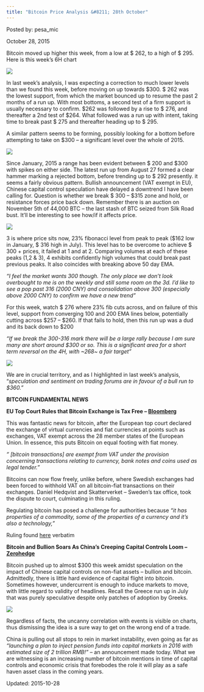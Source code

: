 ```yaml
---
title: "Bitcoin Price Analysis &#8211; 28th October"
---
```


Posted by: pesa_mic 

<span>October 28, 2015</span>

<p>Bitcoin moved up higher this week, from a low at $ 262, to a high of $ 295. Here is this week’s 6H chart</p>

<img src="https://G-I-R.github.io/deepdotweb/imgs/2015/10/14.jpg">

<p>In last week’s analysis, I was expecting a correction to much lower levels than we found this week, before moving on up towards $300. $ 262 was the lowest support, from which the market bounced up to resume the past 2 months of a run up. With most bottoms, a second test of a firm support is usually necessary to confirm. $262 was followed by a rise to $ 276, and thereafter a 2nd test of $264. What followed was a run up with intent, taking time to break past $ 275 and thereafter heading up to $ 295.</p>
<p>A similar pattern seems to be forming, possibly looking for a bottom before attempting to take on $300 &#8211; a significant level over the whole of 2015.</p>

<img src="https://G-I-R.github.io/deepdotweb/imgs/2015/10/23.jpg">

<p>Since January, 2015 a range has been evident between $ 200 and $300 with spikes on either side. The latest run up from August 27 formed a clear hammer marking a rejected bottom, before trending up to $ 292 presently. it seems a fairly obvious pattern. Bullish announcement (VAT exempt in EU), Chinese capital control speculation have delayed a downtrend I have been calling for. Question is whether we break $ 300 &#8211; $315 zone and hold, or resistance forces price back down. Remember there is an auction on November 5th of 44,000 BTC &#8211; the last stash of BTC seized from Silk Road bust. It’ll be interesting to see how/if it affects price.</p>

<img src="https://G-I-R.github.io/deepdotweb/imgs/2015/10/34.jpg">

<p>3 is where price sits now, 23% fibonacci level from peak to peak ($162 low in January, $ 316 high in July). This level has to be overcome to achieve $ 300 + prices, it failed at 1 and at 2. Comparing volumes at each of these peaks (1,2 &amp; 3), 4 exhibits confidently high volumes that could break past previous peaks. It also coincides with breaking above 50 day EMA.</p>
<p><em>“I feel the market wants 300 though. The only place we don&#8217;t look overbought to me is on the weekly and still some room on the 3d. I&#8217;d like to see a pop past 316 (2000 CNY) and consolidation above 300 (especially above 2000 CNY) to confirm we have a new trend”</em></p>
<p>For this week, watch $ 276 where 23% fib cuts across, and on failure of this level, support from converging 100 and 200 EMA lines below, potentially cutting across $257 &#8211; $260. If that fails to hold, then this run up was a dud and its back down to $200</p>
<p><em>“If we break the 300-316 mark there will be a large rally because I am sure many are short around $300 or so. This is a significant area for a short term reversal on the 4H, with ~268~ a fair target”</em></p>

<img src="https://G-I-R.github.io/deepdotweb/imgs/2015/10/41.png">

<p>We are in crucial territory, and as I highlighted in last week’s analysis, “<em>speculation and sentiment on trading forums are in favour of a bull run to $360.”</em></p>
<p><strong>BITCOIN FUNDAMENTAL NEWS</strong></p>
<p><strong>EU Top Court Rules that Bitcoin Exchange is Tax Free &#8211; </strong><a href="http://www.bloomberg.com/news/articles/2015-10-22/bitcoin-virtual-currency-exchange-is-tax-free-eu-court-says-ig21wzcd"><strong>Bloomberg</strong></a></p>
<p>This was fantastic news for bitcoin, after the European top court declared the exchange of virtual currencies and fiat currencies at points such as exchanges, VAT exempt across the 28 member states of the European Union. In essence, this puts Bitcoin on equal footing with fiat money.</p>
<p><em>&#8221; [bitcoin transactions] are exempt from VAT under the provision concerning transactions relating to currency, bank notes and coins used as legal tender.&#8221;</em></p>
<p>Bitcoins can now flow freely, unlike before, where Swedish exchanges had been forced to withhold VAT on all bitcoin-fiat transactions on their exchanges. Daniel Hedqvist and Skatterverket – Sweden’s tax office, took the dispute to court, culminating in this ruling.</p>
<p>Regulating bitcoin has posed a challenge for authorities because <em>“it has properties of a commodity, some of the properties of a currency and it’s also a technology,”</em></p>
<p>Ruling found <a href="http://curia.europa.eu/juris/document/document.jsf?text=&amp;docid=170305&amp;pageIndex=0&amp;doclang=en&amp;mode=req&amp;dir=&amp;occ=first&amp;part=1&amp;cid=604646">here</a> verbatim</p>
<p><strong>Bitcoin and Bullion Soars As China&#8217;s Creeping Capital Controls Loom &#8211; </strong><a href="http://www.zerohedge.com/news/2015-10-25/bitcoin-bullion-soar-chinas-creeping-capital-controls-loom"><strong>Zerohedge</strong></a></p>
<p>Bitcoin pushed up to almost $300 this week amidst speculation on the impact of Chinese capital controls on non-fiat assets &#8211; bullion and bitcoin. Admittedly, there is little hard evidence of capital flight into bitcoin. Sometimes however, undercurrent is enough to induce markets to move, with little regard to validity of headlines. Recall the Greece run up in July that was purely speculative despite only patches of adoption by Greeks.</p>

<img src="https://G-I-R.github.io/deepdotweb/imgs/2015/10/52.jpg">

<p>Regardless of facts, the uncanny correlation with events is visible on charts, thus dismissing the idea is a sure way to get on the wrong end of a trade.</p>
<p>China is pulling out all stops to rein in market instability, even going as far as <em>“launching a plan to inject pension funds into capital markets in 2016 with estimated size of 2 trillion RMB!” </em>&#8211; an announcement made today. What we are witnessing is an increasing number of bitcoin mentions in time of capital controls and economic crisis that forebodes the role it will play as a safe haven asset class in the coming years.</p>

Updated: 2015-10-28

